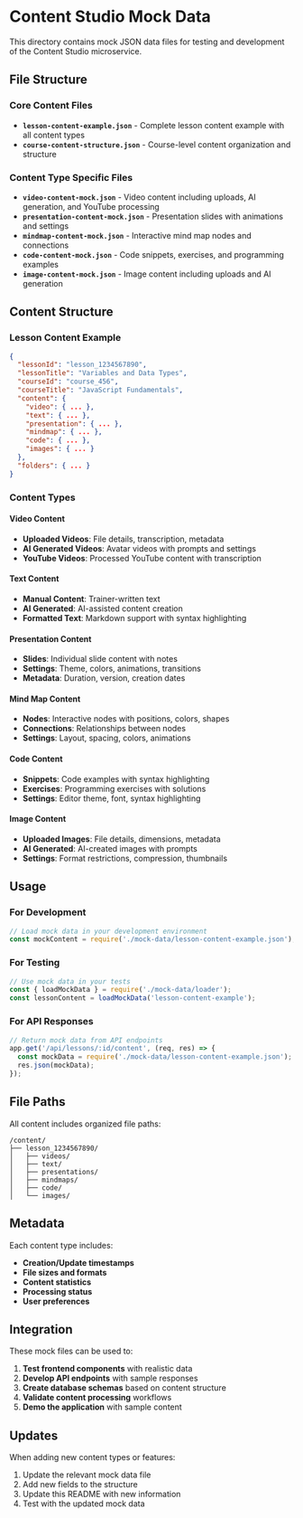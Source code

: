 # Content Studio Mock Data

This directory contains mock JSON data files for testing and development of the Content Studio microservice.

## File Structure

### Core Content Files

- **`lesson-content-example.json`** - Complete lesson content example with all content types
- **`course-content-structure.json`** - Course-level content organization and structure

### Content Type Specific Files

- **`video-content-mock.json`** - Video content including uploads, AI generation, and YouTube processing
- **`presentation-content-mock.json`** - Presentation slides with animations and settings
- **`mindmap-content-mock.json`** - Interactive mind map nodes and connections
- **`code-content-mock.json`** - Code snippets, exercises, and programming examples
- **`image-content-mock.json`** - Image content including uploads and AI generation

## Content Structure

### Lesson Content Example
```json
{
  "lessonId": "lesson_1234567890",
  "lessonTitle": "Variables and Data Types",
  "courseId": "course_456",
  "courseTitle": "JavaScript Fundamentals",
  "content": {
    "video": { ... },
    "text": { ... },
    "presentation": { ... },
    "mindmap": { ... },
    "code": { ... },
    "images": { ... }
  },
  "folders": { ... }
}
```

### Content Types

#### Video Content
- **Uploaded Videos**: File details, transcription, metadata
- **AI Generated Videos**: Avatar videos with prompts and settings
- **YouTube Videos**: Processed YouTube content with transcription

#### Text Content
- **Manual Content**: Trainer-written text
- **AI Generated**: AI-assisted content creation
- **Formatted Text**: Markdown support with syntax highlighting

#### Presentation Content
- **Slides**: Individual slide content with notes
- **Settings**: Theme, colors, animations, transitions
- **Metadata**: Duration, version, creation dates

#### Mind Map Content
- **Nodes**: Interactive nodes with positions, colors, shapes
- **Connections**: Relationships between nodes
- **Settings**: Layout, spacing, colors, animations

#### Code Content
- **Snippets**: Code examples with syntax highlighting
- **Exercises**: Programming exercises with solutions
- **Settings**: Editor theme, font, syntax highlighting

#### Image Content
- **Uploaded Images**: File details, dimensions, metadata
- **AI Generated**: AI-created images with prompts
- **Settings**: Format restrictions, compression, thumbnails

## Usage

### For Development
```javascript
// Load mock data in your development environment
const mockContent = require('./mock-data/lesson-content-example.json');
```

### For Testing
```javascript
// Use mock data in your tests
const { loadMockData } = require('./mock-data/loader');
const lessonContent = loadMockData('lesson-content-example');
```

### For API Responses
```javascript
// Return mock data from API endpoints
app.get('/api/lessons/:id/content', (req, res) => {
  const mockData = require('./mock-data/lesson-content-example.json');
  res.json(mockData);
});
```

## File Paths

All content includes organized file paths:
```
/content/
├── lesson_1234567890/
│   ├── videos/
│   ├── text/
│   ├── presentations/
│   ├── mindmaps/
│   ├── code/
│   └── images/
```

## Metadata

Each content type includes:
- **Creation/Update timestamps**
- **File sizes and formats**
- **Content statistics**
- **Processing status**
- **User preferences**

## Integration

These mock files can be used to:
1. **Test frontend components** with realistic data
2. **Develop API endpoints** with sample responses
3. **Create database schemas** based on content structure
4. **Validate content processing** workflows
5. **Demo the application** with sample content

## Updates

When adding new content types or features:
1. Update the relevant mock data file
2. Add new fields to the structure
3. Update this README with new information
4. Test with the updated mock data
